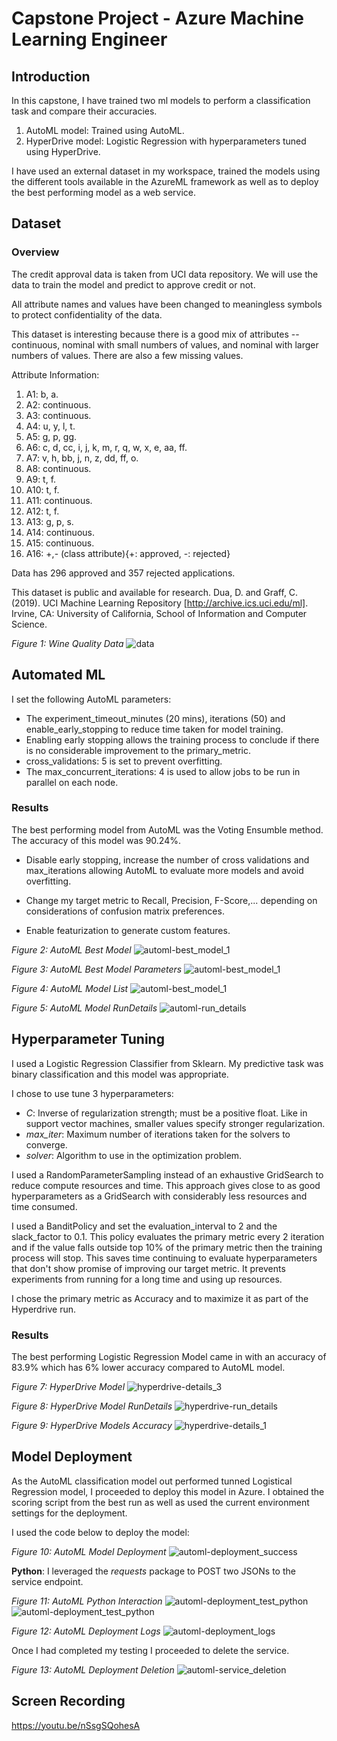 # Capstone Project - Azure Machine Learning Engineer

## Introduction
In this capstone, I have trained two ml models to perform a classification task and compare their accuracies.
1. AutoML model: Trained using AutoML.
2. HyperDrive model: Logistic Regression with hyperparameters tuned using HyperDrive.

I have used an external dataset in my workspace, trained the models using the 
different tools available in the AzureML framework as well as to deploy the best performing model as a web service.


## Dataset

### Overview

The credit approval data is taken from UCI data repository. We will use the data to train the model and predict to approve credit or not.

All attribute names and values have been changed to meaningless symbols to protect confidentiality of the data.

This dataset is interesting because there is a good mix of attributes -- continuous, nominal with small numbers of values, and nominal with larger numbers of values. There are also a few missing values.

Attribute Information:

1. A1: b, a.
2. A2: continuous.
3. A3: continuous.
4. A4: u, y, l, t.
5. A5: g, p, gg.
6. A6: c, d, cc, i, j, k, m, r, q, w, x, e, aa, ff.
7. A7: v, h, bb, j, n, z, dd, ff, o.
8. A8: continuous.
9. A9: t, f.
10. A10: t, f.
11. A11: continuous.
12. A12: t, f.
13. A13: g, p, s.
14. A14: continuous.
15. A15: continuous.
16. A16: +,- (class attribute){+: approved, -: rejected}

Data has 296 approved and 357 rejected applications.

This dataset is public and available for research. Dua, D. and Graff, C. (2019). UCI Machine Learning Repository [http://archive.ics.uci.edu/ml]. Irvine, CA: University of California, School of Information and Computer Science.

*Figure 1: Wine Quality Data*
![data](Screenshots/Fig1.png)

## Automated ML

I set the following AutoML parameters: 

* The experiment_timeout_minutes (20 mins), iterations (50) and enable_early_stopping to reduce time taken for model training.
* Enabling early stopping allows the training process to conclude if there is no considerable improvement to the primary_metric.
* cross_validations: 5 is set to prevent overfitting.
* The max_concurrent_iterations: 4 is used to allow jobs to be run in parallel on each node.


### Results

The best performing model from AutoML was the Voting Ensumble method. The accuracy of this model was
90.24%. 

* Disable early stopping, increase the number of cross validations and max_iterations allowing AutoML to evaluate more 
models and avoid overfitting.

* Change my target metric to Recall, Precision, F-Score,... depending on considerations of confusion matrix preferences.
* Enable featurization to generate custom features.


*Figure 2: AutoML Best Model*
![automl-best_model_1](Screenshots/Fig2.png)

*Figure 3: AutoML Best Model Parameters*
![automl-best_model_1](Screenshots/Fig3.png)

*Figure 4: AutoML Model List*
![automl-best_model_1](Screenshots/Fig4.png)

*Figure 5: AutoML Model RunDetails*
![automl-run_details](Screenshots/Fig14.png)


## Hyperparameter Tuning

I used a Logistic Regression Classifier from Sklearn. My predictive task was binary classification and this model was 
appropriate. 

I chose to use tune 3 hyperparameters:

* *C*: Inverse of regularization strength; must be a positive float. Like in support vector machines, 
smaller values specify stronger regularization.
* *max_iter*: Maximum number of iterations taken for the solvers to converge.
* *solver*: Algorithm to use in the optimization problem.

 
I used a RandomParameterSampling instead of an exhaustive GridSearch to reduce compute resources and time. This approach 
gives close to as good hyperparameters as a GridSearch with considerably less resources and time consumed. 

I used a BanditPolicy and set the evaluation_interval to 2 and the slack_factor to 0.1. This policy evaluates the primary 
metric every 2 iteration and if the value falls outside top 10% of the primary metric then the training process will stop. 
This saves time continuing to evaluate hyperparameters that don't show promise of improving our target metric. It prevents 
experiments from running for a long time and using up resources.

I chose the primary metric as Accuracy and to maximize it as part of the Hyperdrive run. 

### Results
The best performing Logistic Regression Model came in with an accuracy of 83.9% which has 6% lower accuracy compared to AutoML model.

*Figure 7: HyperDrive Model*
![hyperdrive-details_3](Screenshots/Fig10.png)

*Figure 8: HyperDrive Model RunDetails*
![hyperdrive-run_details](Screenshots/Fig12.png)

*Figure 9: HyperDrive Models Accuracy*
![hyperdrive-details_1](Screenshots/Fig13.png)



## Model Deployment

As the AutoML classification model out performed tunned Logistical Regression model, I proceeded to deploy this model in Azure.
I obtained the scoring script from the best run as well as used the current environment settings for the deployment. 

I used the code below to deploy the model:

*Figure 10: AutoML Model Deployment*
![automl-deployment_success](Screenshots/Fig5.png)


**Python**: 
I leveraged the *requests* package to POST two JSONs to the service endpoint.

*Figure 11: AutoML Python Interaction*
![automl-deployment_test_python](Screenshots/Fig6.png)
![automl-deployment_test_python](Screenshots/Fig7.png)

*Figure 12: AutoML Deployment Logs*
![automl-deployment_logs](Screenshots/Fig8.png)

Once I had completed my testing I proceeded to delete the service.

*Figure 13: AutoML Deployment Deletion*
![automl-service_deletion](Screenshots/Fig8.png)

## Screen Recording
https://youtu.be/nSsgSQohesA
